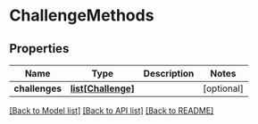 # ChallengeMethods

## Properties
Name | Type | Description | Notes
------------ | ------------- | ------------- | -------------
**challenges** | [**list[Challenge]**](Challenge.md) |  | [optional] 

[[Back to Model list]](../README.md#documentation-for-models) [[Back to API list]](../README.md#documentation-for-api-endpoints) [[Back to README]](../README.md)

